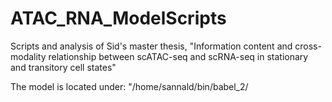 # ATAC_RNA_ModelScripts
Scripts and analysis of Sid's master thesis, "Information content and cross-modality relationship between scATAC-seq and scRNA-seq in stationary and transitory cell states"


The model is located under: "/home/sannald/bin/babel_2/
